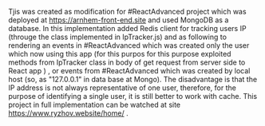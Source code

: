 Tjis was created as modification for #ReactAdvanced project which was deployed at https://arnhem-front-end.site and used MongoDB as a database.
In this implementation added Redis client for tracking users IP (througe the class implemented in IpTracker.js) and as following to rendering an events in #ReactAdvanced which was created only the user which now 
using this app 
(for this purpos for this purpose exploited methods from IpTracker class in body of get request from server side to React app )
, or events from #ReactAdvanced which was created by local host (so, as "127.0.0.1" in data base at Mongo).
The disadvantage is that the IP address is not always representative of one user, therefore, for the purpose of identifying a single user, it is still better to work with cache.
This project in full implementation can be watched at site https://www.ryzhov.website/home/  .

